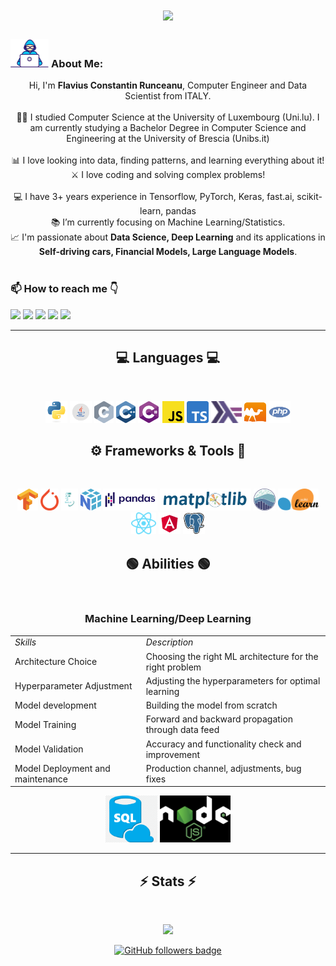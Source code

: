 <!-- FLARUN  -->

<h1 align="center">
<center>
  <a href="https://git.io/typing-svg">
    <img src="https://readme-typing-svg.herokuapp.com?font=Fira+Code&pause=1000&width=435&lines=This+is+Flavius!;Nice+to+meet+you!+%F0%9F%91%8B&center=true&size=30">
  </a>
  </center>
</h1>

### <img src="/images/Developer.gif" alt="developer gif"  height="45px"> About Me:

<p align="center">
  Hi, I'm <b>Flavius Constantin Runceanu</b>, Computer Engineer and Data Scientist from ITALY.
  <br>
  <br>
  👨‍🎓 I studied Computer Science at the University of Luxembourg (Uni.lu). I am currently studying a Bachelor Degree in Computer Science and Engineering at the University of Brescia (Unibs.it)
  <br>
  <br>
  📊 I love looking into data, finding patterns, and learning everything about it!
  <br>
  ⚔️ I love coding and solving complex problems!
  <br>
  <br>
  💻 I have 3+ years experience in Tensorflow, PyTorch, Keras, fast.ai, scikit-learn, pandas
  <br>
  📚 I’m currently focusing on Machine Learning/Statistics.
  <br>
  📈 I'm passionate about <b>Data Science, Deep Learning</b> and its applications in <b>Self-driving cars, Financial Models, Large Language Models</b>.
  <br>
  <br>
  <h3>
  📫 <b>How to reach me</b> 👇
  </h3>
</p>
<p align="center">

  <!-- LINKEDIN -->

<a href="https://www.linkedin.com/in/flavius-constantin-runceanu/"><img src="https://img.shields.io/badge/linkedin-%230077B5.svg?&style=for-the-badge&logo=linkedin&logoColor=white" height=30></a> <!-- EMAIL --> <a href="mailto:runceanuflavius@gmail.com"><img src="https://img.shields.io/badge/Gmail-D14836?style=for-the-badge&logo=gmail&logoColor=white" height=30></a> <!-- WHATSAPP --> <a href="http://wa.me//00393204616889"><img src="https://img.shields.io/badge/WhatsApp-35D366?style=for-the-badge&logo=whatsapp&logoColor=white" height=30></a> <!-- TELEGRAM --> <a href="https://t.me/mynameisflavius"><img src="https://img.shields.io/badge/Telegram-2CA5E0?style=for-the-badge&logo=telegram&logoColor=white" height=30></a> <!-- FACEBOOK --> <a href="https://www.facebook.com/profile.php?id=100071589776163"><img src="https://img.shields.io/badge/Facebook-1877F2?style=for-the-badge&logo=facebook&logoColor=white" height=30></a>

<hr>

<h2 align="center">💻 Languages 💻</h2><br>

<!-- Assembly, C, C++, C#, Java, Haskell, OCaml, Python, SQL, Javascript, TypeScript, PHP -->

<p align="center">
  <img title="Python" height="35" src="images/python-original.svg">
  <img title="Java" height="35" src="images/java.svg">
  <img title="C" height="35" src="images/c.svg">
  <img title="C++" height="35" src="images/cpp.svg">
  <img title="C#" height="35" src="images/cSharp.svg">
  <img title="Javascript" height="35" src="images/javascript.svg">
    <img title="TypeScript" height="35" src="images/Typescript.svg">
  <img title="Haskell" height="35" src="images/haskell.svg">
  <img title="OCaml" height="35" src="images/ocaml.svg">
  <img title="PHP" height="35" src="images/php.svg">
</p>

<h2 align="center">⚙️ Frameworks & Tools 🔨</h2><br>

<!-- Tensorflow, PyTorch, Fast.ai, Numpy, Matplotlib, Seaborn, ReactJS, Angular, PostgreSQL -->

<p align="center">
  <img title="Tensorflow" height="35" src="images/Tensorflow.png">
  <img title="PyTorch" height="35" src="images/pytorch.png">
  <img title="Fast.ai" height="35" src="images/fastai_small.png">
  <img title="Numpy" height="35" src="images/numpy.svg">
  <img title="Pandas" height="35" src="images/pandas.svg">
  <img title="Matplotlib" height="35" src="images/matplotlib.svg">
  <img title="Seaborn" height="35" src="images/seaborn.svg">
  <img title="Scikit Learn" height="35" src="images/Scikit_learn.svg">
  <img title="ReactJS" height="35" src="images/reactjs.svg">
  <img title="Angular" height="35" src="images/angular.svg">
  <img title="PostgreSQL" height="35" src="images/postgresql.svg">
</p>

<h2 align="center">🟢 Abilities 🟢</h2><br>
<p align="center">
<!-- Data Analysis, Deep learning model training and validation, Back end development, SQL databases -->
    <!-- TODO -->
<!-- Include Descriptions under the icons -->
<!-- TODO -->
<h3 align="center"> Machine Learning/Deep Learning </h3>
<table align="center">
    <tr>
        <td><i>Skills</i></td>
        <td><i>Description</i></td>
    </tr>
    <tr>
        <td>Architecture Choice</td>
        <td>Choosing the right ML architecture for the right problem</td>
    </tr>
    <tr>
        <td>Hyperparameter Adjustment</td>
        <td>Adjusting the hyperparameters for optimal learning</td>
    </tr>
    <tr>
        <td>Model development</td>
        <td>Building the model from scratch</td>
    </tr>
    <tr>
        <td>Model Training</td>
        <td>Forward and backward propagation through data feed</td>
    </tr>
    <tr>
        <td>Model Validation</td>
        <td>Accuracy and functionality check and improvement</td>
    </tr>
    <tr>
        <td>Model Deployment and maintenance</td>
        <td>Production channel, adjustments, bug fixes</td>
    </tr>
</table>
</p>
<p align="center"> 
  <img title="Sql Database Management" height="75" src="images/sql.png">
  <img title="Back end Development" height="75" src="images/nodejs.png">
</p>

<hr>

<h2 align="center">⚡ Stats ⚡</h2>
<br>

<p align="center">
<a href="https://github.com/HalemoGPA/">
      <img width=335  src="https://github-readme-stats.vercel.app/api/top-langs/?username=flarun&hide=c%23,powershell,Mathematica,Ruby,Objective-C,Objective-C%2b%2b,Cuda&title_color=61dafb&text_color=ffffff&icon_color=61dafb&bg_color=20232a&langs_count=8&layout=compact&border_color=61dafb&hide_border=true" />
 </a>
</p>

<p align="center">
  <a href="https://www.github.com/flaruns" target="_blank" rel="noreferrer"><img src="https://img.shields.io/github/followers/flarun?logo=github&style=for-the-badge&color=282b2f&labelColor=0d1117" alt="GitHub followers badge" /></a>
</p>
